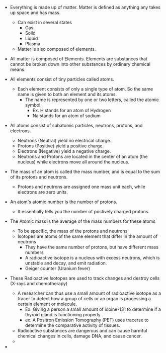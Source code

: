 - Everything is made up of matter. Matter is defined as anything any takes up space and has mass. 
	- Can exist in several states
		- Gas
		- Solid
		- Liquid
		- Plasma
	- Matter is also composed of elements.
- All matter is composed of Elements. Elements are substances that cannot be broken down into other substances by ordinary chemical means. 
- All elements consist of tiny particles called atoms. 
	- Each element consists of only a single type of atom. So the same name is given to both an element and its atoms.
		- The name is represented by one or two letters, called the atomic symbol.
			- Ex. H stands for an atom of Hydrogen
			- Na stands for an atom of sodium
- All atoms consist of subatomic particles, neutrons, protons, and electrons.
	- Neutrons (Neutral) yield no electrical charge.
	- Protons (Positive) yield a positive charge.
	- Electrons (Negative) yield a negative charge.
	- Neutrons and Protons are located in the center of an atom (the nucleus) while electrons move all around the nucleus. 
- The mass of an atom is called the mass number, and is equal to the sum of its protons and neutrons. 
	- Protons and neutrons are assigned one mass unit each, while electrons are zero units. 
- An atom's atomic number is the number of protons.
	- It essentially tells you the number of postively charged protons. 
- The Atomic mass is the average of the mass numbers for these atoms
	- To be specific, the mass of the protons and neutrons
	- Isotopes are atoms of the same element that differ in the amount of neutrons
		- They have the same number of protons, but have different mass numbers
		- A radioactive isotope is a nucleus with excess neutrons, which is unstable and decay, and emit radiation. 
		- Geiger counter (Uranium fever)
- These Radioactive Isotopes are used to track changes and destroy cells (X-rays and chemotherapy)
	- A researcher can thus use a small amount of radioactive isotope as a tracer to detect how a group of cells or an organ is processing a certain element or molecule. 
		- Ex. Giving a person a small amount of idoine-131 to determine if a thyroid gland is functioning properly. 
		- ex. A Positron Emission Tomography (PET) uses tracerse to determine the comparative activity of tissues.
	- Radioactive substances are dangerous and can cause harmful chemical changes in cells, damage DNA, and cause cancer. 
	- 

- 